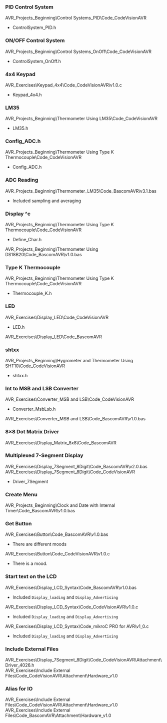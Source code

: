 ﻿### PID Control System
AVR_Projects_Beginning\Control Systems_PID\Code_CodeVisionAVR
- ControlSystem_PID.h

### ON/OFF Control System
AVR_Projects_Beginning\Control Systems_OnOff\Code_CodeVisionAVR
- ControlSystem_OnOff.h

### 4x4 Keypad
AVR_Exercises\Keypad_4x4\Code_CodeVisionAVR\v1.0.c
- Keypad_4x4.h

### LM35
AVR_Projects_Beginning\Thermometer Using LM35\Code_CodeVisionAVR 
- LM35.h

### Config_ADC.h
AVR_Projects_Beginning\Thermometer Using Type K Thermocouple\Code_CodeVisionAVR
- Config_ADC.h

### ADC Reading
AVR_Projects_Beginning\Thermometer_LM35\Code_BascomAVR\v3.1.bas
- Included sampling and averaging

### Display ^c
AVR_Projects_Beginning\Thermometer Using Type K Thermocouple\Code_CodeVisionAVR
- Define_Char.h

AVR_Projects_Beginning\Thermometer Using DS18B20\Code_BascomAVR\v1.0.bas

### Type K Thermocouple
AVR_Projects_Beginning\Thermometer Using Type K Thermocouple\Code_CodeVisionAVR
- Thermocouple_K.h

### LED
AVR_Exercises\Display_LED\Code_CodeVisionAVR
- LED.h

AVR_Exercises\Display_LED\Code_BascomAVR

### shtxx
AVR_Projects_Beginning\Hygrometer and Thermometer Using SHT10\Code_CodeVisionAVR
- shtxx.h

### Int to MSB and LSB Converter
AVR_Exercises\Converter_MSB and LSB\Code_CodeVisionAVR
- Converter_MsbLsb.h

AVR_Exercises\Converter_MSB and LSB\Code_BascomAVR\v1.0.bas

### 8×8 Dot Matrix Driver
AVR_Exercises\Display_Matrix_8x8\Code_BascomAVR

### Multiplexed 7-Segment Display
AVR_Exercises\Display_7Segment_8Digit\Code_BascomAVR\v2.0.bas  
AVR_Exercises\Display_7Segment_8Digit\Code_CodeVisionAVR
- Driver_7Segment

### Create Menu
AVR_Projects_Beginning\Clock and Date with Internal Timer\Code_BascomAVR\v1.0.bas

### Get Button
AVR_Exercises\Button\Code_BascomAVR\v1.0.bas
- There are different moods

AVR_Exercises\Button\Code_CodeVisionAVR\v1.0.c
- There is a mood.

### Start text on the LCD
AVR_Exercises\Display_LCD_Syntax\Code_BascomAVR\v1.0.bas
- Included `Display_loading` and `Display_Advertising`

AVR_Exercises\Display_LCD_Syntax\Code_CodeVisionAVR\v1.0.c
- Included `Display_loading` and `Display_Advertising`

AVR_Exercises\Display_LCD_Syntax\Code_mikroC PRO for AVR\v1_0.c
- Included `Display_loading` and `Display_Advertising`

### Include External Files
AVR_Exercises\Display_7Segment_8Digit\Code_CodeVisionAVR\Attachment\Driver_4026.h  
AVR_Exercises\Include External Files\Code_CodeVisionAVR\Attachment\Hardware_v1.0  

### Alias for IO
AVR_Exercises\Include External Files\Code_CodeVisionAVR\Attachment\Hardware_v1.0  
AVR_Exercises\Include External Files\Code_BascomAVR\Attachment\Hardware_v1.0




